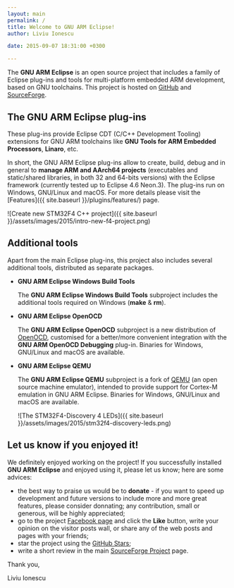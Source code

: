 ```yaml
---
layout: main
permalink: /
title: Welcome to GNU ARM Eclipse!
author: Liviu Ionescu

date: 2015-09-07 18:31:00 +0300

---
```


The **GNU ARM Eclipse** is an open source project that includes a family of Eclipse plug-ins and tools for multi-platform embedded ARM development, based on GNU toolchains. This project is hosted on [GitHub](https://github.com/gnuarmeclipse) and [SourceForge](http://sourceforge.net/projects/gnuarmeclipse/).

## The GNU ARM Eclipse plug-ins

These plug-ins provide Eclipse CDT (C/C++ Development Tooling) extensions for GNU ARM toolchains like **GNU Tools for ARM Embedded Processors**, **Linaro**, etc.

In short, the GNU ARM Eclipse plug-ins allow to create, build, debug and in general to **manage ARM and AArch64 projects** (executables and static/shared libraries, in both 32 and 64-bits versions) with the Eclipse framework (currently tested up to Eclipse 4.6 Neon.3). The plug-ins run on Windows, GNU/Linux and macOS. For more details please visit the [Features]({{ site.baseurl }}/plugins/features/) page.

![Create new STM32F4 C++ project]({{ site.baseurl }}/assets/images/2015/intro-new-f4-project.png)

## Additional tools

Apart from the main Eclipse plug-ins, this project also includes several additional tools, distributed as separate packages.

* **GNU ARM Eclipse Windows Build Tools**

  The **GNU ARM Eclipse Windows Build Tools** subproject includes the additional tools required on Windows (**make** & **rm**).

* **GNU ARM Eclipse OpenOCD**

  The **GNU ARM Eclipse OpenOCD** subproject is a new distribution of [OpenOCD](http://openocd.org/), customised for a better/more convenient integration with the **GNU ARM OpenOCD Debugging** plug-in. Binaries for Windows, GNU/Linux and macOS are available.

* **GNU ARM Eclipse QEMU**

  The **GNU ARM Eclipse QEMU** subproject is a fork of [QEMU](http://wiki.qemu.org/Main_Page) (an open source machine emulator), intended to provide support for Cortex-M emulation in GNU ARM Eclipse. Binaries for Windows, GNU/Linux and macOS are available.

  ![The STM32F4-Discovery 4 LEDs]({{ site.baseurl }}/assets/images/2015/stm32f4-discovery-leds.png)

## Let us know if you enjoyed it!

We definitely enjoyed working on the project! If you successfully installed **GNU ARM Eclipse** and enjoyed using it, please let us know; here are some advices:

* the best way to praise us would be to **donate** - if you want to speed up development and future versions to include more and more great features, please consider donnating; any contribution, small or generous, will be highly appreciated;
* go to the project [Facebook page](https://www.facebook.com/gnumcueclipse) and click the **Like** button, write your opinion on the visitor posts wall, or share any of the web posts and pages with your friends;
* star the project using the [GitHub Stars](https://github.com/gnuarmeclipse/plug-ins/stargazers);
* write a short review in the main [SourceForge Project](http://sourceforge.net/projects/gnuarmeclipse) page.

Thank you,

Liviu Ionescu
